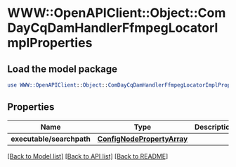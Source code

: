 # WWW::OpenAPIClient::Object::ComDayCqDamHandlerFfmpegLocatorImplProperties

## Load the model package
```perl
use WWW::OpenAPIClient::Object::ComDayCqDamHandlerFfmpegLocatorImplProperties;
```

## Properties
Name | Type | Description | Notes
------------ | ------------- | ------------- | -------------
**executable/searchpath** | [**ConfigNodePropertyArray**](ConfigNodePropertyArray.md) |  | [optional] 

[[Back to Model list]](../README.md#documentation-for-models) [[Back to API list]](../README.md#documentation-for-api-endpoints) [[Back to README]](../README.md)


